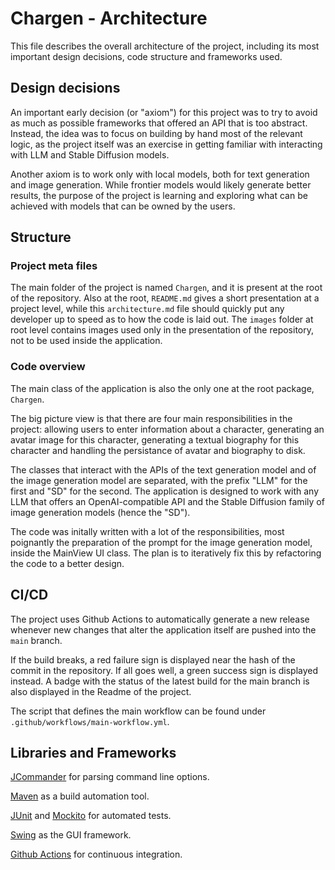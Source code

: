 # Chargen - Architecture

This file describes the overall architecture of the project, including its most important design decisions, code structure and frameworks used.

## Design decisions

An important early decision (or "axiom") for this project was to try to avoid as much as possible frameworks that offered an API that is too abstract. Instead, the idea was to focus on building by hand most of the relevant logic, as the project itself was an exercise in getting familiar with interacting with LLM and Stable Diffusion models.

Another axiom is to work only with local models, both for text generation and image generation. While frontier models would likely generate better results, the purpose of the project is learning and exploring what can be achieved with models that can be owned by the users.

## Structure

### Project meta files

The main folder of the project is named `Chargen`, and it is present at the root of the repository. Also at the root, `README.md` gives a short presentation at a project level, while this `architecture.md` file should quickly put any developer up to speed as to how the code is laid out. The `images` folder at root level contains images used only in the presentation of the repository, not to be used inside the application.

### Code overview

The main class of the application is also the only one at the root package, `Chargen`.

The big picture view is that there are four main responsibilities in the project: allowing users to enter information about a character, generating an avatar image for this character, generating a textual biography for this character and handling the persistance of avatar and biography to disk.

The classes that interact with the APIs of the text generation model and of the image generation model are separated, with the prefix "LLM" for the first and "SD" for the second. The application is designed to work with any LLM that offers an OpenAI-compatible API and the Stable Diffusion family of image generation models (hence the "SD").

The code was initally written with a lot of the responsibilities, most poignantly the preparation of the prompt for the image generation model, inside the MainView UI class. The plan is to iteratively fix this by refactoring the code to a better design.

## CI/CD

The project uses Github Actions to automatically generate a new release whenever new changes that alter the application itself are pushed into the `main` branch.

If the build breaks, a red failure sign is displayed near the hash of the commit in the repository. If all goes well, a green success sign is displayed instead. A badge with the status of the latest build for the main branch is also displayed in the Readme of the project.

The script that defines the main workflow can be found under `.github/workflows/main-workflow.yml`.


## Libraries and Frameworks

[JCommander](https://jcommander.org/) for parsing command line options.

[Maven](https://maven.apache.org/guides/getting-started/maven-in-five-minutes.html) as a build automation tool.

[JUnit](https://junit.org/junit5/docs/current/user-guide/) and [Mockito](https://javadoc.io/doc/org.mockito/mockito-core/latest/org/mockito/Mockito.html) for automated tests.

[Swing](https://docs.oracle.com/javase/tutorial/uiswing/) as the GUI framework.

[Github Actions](https://docs.github.com/en/actions/learn-github-actions) for continuous integration.

